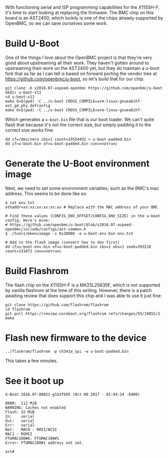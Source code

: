 With functioning serial and ISP programming capabilities for the X11SSH-F, it's time to
start looking at replacing the firmware. The BMC chip on this board is an AST2400, which
luckily is one of the chips already supported by OpenBMC, so we can save ourselves some
work.

# Build U-Boot

One of the things I love about the OpenBMC project is that they're very good about
upstreaming all their work. They haven't gotten around to upstreaming their work on the
AST2400 yet, but they do maintain a u-boot fork that as far as I can tell is based on
forward porting the vendor tree at https://github.com/openbmc/u-boot, so let's build that
for our chip:

```
git clone -b v2016.07-aspeed-openbmc https://github.com/openbmc/u-boot
mkdir u-boot-x11
cd u-boot-x11
make O=$(pwd) -C ../u-boot CROSS_COMPILE=arm-linux-gnueabihf- ast_g4_phy_defconfig
make O=$(pwd) -C ../u-boot CROSS_COMPILE=arm-linux-gnueabihf-
```

Which generates a `u-boot.bin` file that is our boot loader. We can't quite flash that
because it's not the correct size, but simply padding it to the correct size works fine:

```
dd if=/dev/zero ibs=1 count=33554432 > u-boot-padded.bin
dd if=u-boot.bin of=u-boot-padded.bin conv=notrunc
```

# Generate the U-Boot environment image

Next, we need to set some environment variables, such as the BMC's mac address.
This seems to be done like so:

```
$ cat env.txt
ethaddr=xx:xx:xx:xx:xx:xx # Replace with the MAC address of your BMC

# Find these values (CONFIG_ENV_OFFSET/CONFIG_ENV_SIZE) in the u-boot config. Here's mine:
# https://github.com/openbmc/u-boot/blob/v2016.07-aspeed-openbmc/include/configs/ast-common.h
$ ./tools/mkenvimage -s 0x20000 -o u-boot-env.bin env.txt

# Add to the flash image (convert hex to dev first)
dd if=u-boot-env.bin of=u-boot-padded.bin ibs=1 obs=1 seek=393216 count=131072 conv=notrunc
```

# Build Flashrom

The flash chip on the X11SSH-F is a MX25L25635F, which is not supported by vanilla
flashrom at the time of this writing. However, there is a patch awaiting review that
does support this chip and I was able to use it just fine:

```
git clone https://github.com/flashrom/flashrom
cd flashrom
git pull https://review.coreboot.org/flashrom refs/changes/55/19855/2
make
```

# Flash new firmware to the device
```
../flashrom/flashrom -p ch341a_spi -w u-boot-padded.bin
```

This takes a few minutes.

# See it boot up

```
U-Boot 2016.07-00021-g1b3fb95 (Oct 08 2017 - 01:44:24 -0400)

DRAM:  112 MiB
WARNING: Caches not enabled
Flash: 32 MiB
In:    serial
Out:   serial
Err:   serial
Net:   MAC0 : RMII/NCSI
MAC1 : RGMII
FTGMAC100#0, FTGMAC100#1
Error: FTGMAC100#1 address not set.

ast#
```
